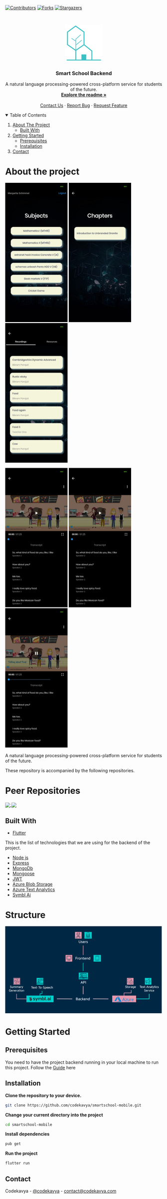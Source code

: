 
[![Contributors][contributors-shield]][contributors-url]
[![Forks][forks-shield]][forks-url]
[![Stargazers][stars-shield]][stars-url]

<!-- PROJECT LOGO -->
<br />
<p align="center">
  <a href="https://github.com/codekavya/smartschool-mobile">
    <img src="assets/images/logo.png" alt="Logo" width="120" height="120">
  </a>

  <h3 align="center">Smart School Backend</h3>

  <p align="center">
    A natural language processing-powered cross-platform service for students of the future.
    <br />
    <a href="#about-the-project"><strong>Explore the readme »</strong></a>
    <br />
    <br />
    <a href="https://codekavya.com">Contact Us</a>
    ·
    <a href="https://github.com/codekavya/smartschool-mobile/issues">Report Bug</a>
    ·
    <a href="https://github.com/codekavya/smartschool-mobile/issues">Request Feature</a>
  </p>
</p>

<!-- TABLE OF CONTENTS -->
<details open="open">
  <summary>Table of Contents</summary>
  <ol>
    <li>
      <a href="#about-the-project">About The Project</a>
      <ul>
        <li><a href="#built-with">Built With</a></li>
      </ul>
    </li>
    <li>
      <a href="#getting-started">Getting Started</a>
      <ul>
        <li><a href="#prerequisites">Prerequisites</a></li>
        <li><a href="#installation">Installation</a></li>
      </ul>
    </li>
    <li><a href="#contact">Contact</a></li>
  </ol>
</details>

# About the project

<p float="left">
  <img src="assets/images/screenshot1.jpg" width="200" />
  <img src="assets/images/screenshot2.jpg" width="200" />
  <img src="assets/images/screenshot3.jpg" width="200" />
</p>
<p float="left">
  <img src="assets/images/screenshot5.jpg" width="200" />
  <img src="assets/images/screenshot5.jpg" width="200" />
  <img src="assets/images/screenshot6.jpg" width="200" />
</p>


A natural language processing-powered cross-platform service for students of the future.

These repository is accompanied by the following repositories.
# Peer Repositories

<a href="https://github.com/codekavya/smartschool-frontend">
  <!-- Change the `github-readme-stats.anuraghazra1.vercel.app` to `github-readme-stats.vercel.app`  -->
  <img align="center" src="https://github-readme-stats.anuraghazra1.vercel.app/api/pin/?username=codekavya&repo=smartschool-frontend&theme=material-palenight" />
</a>    
<a href="https://github.com/codekavya/smartschool-backend">
  <!-- Change the `github-readme-stats.anuraghazra1.vercel.app` to `github-readme-stats.vercel.app`  -->
  <img align="center" src="https://github-readme-stats.anuraghazra1.vercel.app/api/pin/?username=codekavya&repo=smartschool-backend&theme=material-palenight" />
</a>

## Built With

* [Flutter](https://flutter.dev/)

This is the list of technologies that we are using for the backend of the project.

* [Node js](https://nodejs.org/en/)
* [Express](http://expressjs.com/)
* [MongoDb](https://www.mongodb.com/)
* [Mongoose](https://mongoosejs.com/)
* [JWT](https://jwt.io/)
* [Azure Blob Storage](https://azure.microsoft.com/en-us/services/storage/blobs/)
* [Azure Text Analytics](https://azure.microsoft.com/en-us/services/cognitive-services/text-analytics/)
* [Symbl Ai](https://symbl.ai/)


# Structure
![](assets/images/flow.png)


# Getting Started
## Prerequisites
You need to have the project backend running in your local machine to run this project. Follow the [Guide](https://github.com/codekavya/smartschool-backend) here

## Installation

**Clone the repository to your device.**
```bash
git clone https://github.com/codekavya/smartschool-mobile.git
```
**Change your current directory into the project**
```bash
cd smartschool-mobile
```
**Install dependencies**
```bash
pub get
```

**Run the project**
```bash
flutter run
```

<!-- CONTACT -->
## Contact

Codekavya - [@codekavya](https://twitter.com/codekavya) - contact@codekavya.com


[contributors-shield]: https://img.shields.io/github/forks/codekavya/smartschool-mobile?style=for-the-badge
[contributors-url]: https://github.com/codekavya/smartschool-mobile/graphs/contributors
[forks-shield]: https://img.shields.io/github/forks/codekavya/smartschool-mobile?style=for-the-badge
[forks-url]: https://github.com/codekavya/smartschool-mobile/network/members
[stars-shield]: https://img.shields.io/github/stars/codekavya/smartschool-mobile?style=for-the-badge
[stars-url]: https://github.com/codekavya/smartschool-mobile/stargazers
